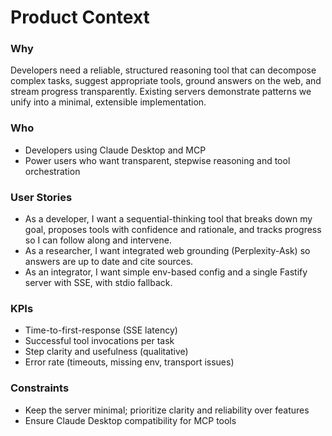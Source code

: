 # Product Context

### Why
Developers need a reliable, structured reasoning tool that can decompose complex tasks, suggest appropriate tools, ground answers on the web, and stream progress transparently. Existing servers demonstrate patterns we unify into a minimal, extensible implementation.

### Who
- Developers using Claude Desktop and MCP
- Power users who want transparent, stepwise reasoning and tool orchestration

### User Stories
- As a developer, I want a sequential-thinking tool that breaks down my goal, proposes tools with confidence and rationale, and tracks progress so I can follow along and intervene.
- As a researcher, I want integrated web grounding (Perplexity-Ask) so answers are up to date and cite sources.
- As an integrator, I want simple env-based config and a single Fastify server with SSE, with stdio fallback.

### KPIs
- Time-to-first-response (SSE latency)
- Successful tool invocations per task
- Step clarity and usefulness (qualitative)
- Error rate (timeouts, missing env, transport issues)

### Constraints
- Keep the server minimal; prioritize clarity and reliability over features
- Ensure Claude Desktop compatibility for MCP tools
